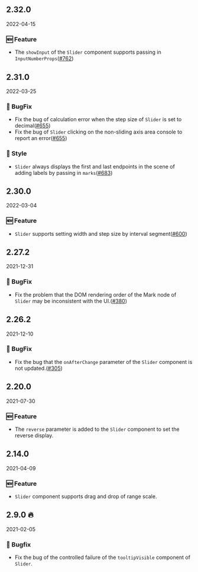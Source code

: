 ## 2.32.0

2022-04-15

### 🆕 Feature

- The `showInput` of the `Slider` component supports passing in `InputNumberProps`([#762](https://github.com/arco-design/arco-design/pull/762))

## 2.31.0

2022-03-25

### 🐛 BugFix

- Fix the bug of calculation error when the step size of `Slider` is set to decimal([#655](https://github.com/arco-design/arco-design/pull/655))
- Fix the bug of `Slider` clicking on the non-sliding axis area console to report an error([#655](https://github.com/arco-design/arco-design/pull/655))

### 💅 Style

- `Slider` always displays the first and last endpoints in the scene of adding labels by passing in `marks`([#683](https://github.com/arco-design/arco-design/pull/683))

## 2.30.0

2022-03-04

### 🆕 Feature

- `Slider` supports setting width and step size by interval segment([#600](https://github.com/arco-design/arco-design/pull/600))

## 2.27.2

2021-12-31

### 🐛 BugFix

- Fix the problem that the DOM rendering order of the Mark node of `Slider` may be inconsistent with the UI.([#380](https://github.com/arco-design/arco-design/pull/380))

## 2.26.2

2021-12-10

### 🐛 BugFix

- Fix the bug that the `onAfterChange` parameter of the `Slider` component is not updated.([#305](https://github.com/arco-design/arco-design/pull/305))

## 2.20.0

2021-07-30

### 🆕 Feature

- The `reverse` parameter is added to the `Slider` component to set the reverse display.

## 2.14.0

2021-04-09

### 🆕 Feature

- `Slider` component supports drag and drop of range scale.

## 2.9.0 🔥

2021-02-05

### 🐛 Bugfix

- Fix the bug of the controlled failure of the `tooltipVisible` component of `Slider`.

